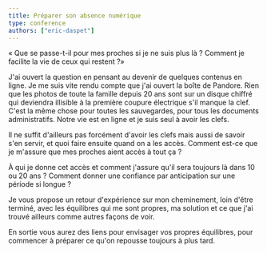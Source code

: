 ```yaml
---
title: Préparer son absence numérique
type: conference
authors: ["eric-daspet"]
---
```


« Que se passe-t-il pour mes proches si je ne suis plus là ? Comment je facilite la vie de ceux qui restent ?»

J'ai ouvert la question en pensant au devenir de quelques contenus en ligne. Je me suis vite rendu compte que j'ai ouvert la boîte de Pandore. Rien que les photos de toute la famille depuis 20 ans sont sur un disque chiffré qui deviendra illisible à la première coupure électrique s'il manque la clef. C'est la même chose pour toutes les sauvegardes, pour tous les documents administratifs. Notre vie est en ligne et je suis seul à avoir les clefs.

Il ne suffit d'ailleurs pas forcément d'avoir les clefs mais aussi de savoir s'en servir, et quoi faire ensuite quand on a les accès. Comment est-ce que je m'assure que mes proches aient accès à tout ça ? 

À qui je donne cet accès et comment j'assure qu'il sera toujours là dans 10 ou 20 ans ? Comment donner une confiance par anticipation sur une période si longue ?

Je vous propose un retour d'expérience sur mon cheminement, loin d'être terminé, avec les équilibres qui me sont propres, ma solution et ce que j'ai trouvé ailleurs comme autres façons de voir.

En sortie vous aurez des liens pour envisager vos propres équilibres, pour commencer à préparer ce qu'on repousse toujours à plus tard. 
